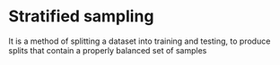 # Stratified sampling

It is a method of splitting a dataset into training and testing, to produce splits that contain a properly balanced set of samples